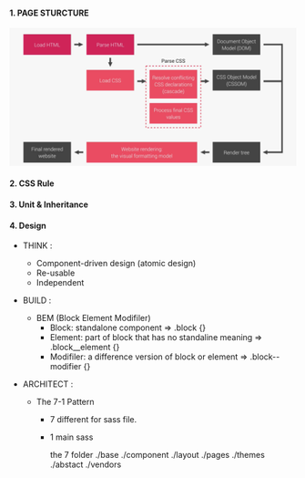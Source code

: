 #### 1. PAGE STURCTURE

<img src="./web-flow.png" />

#### 2. CSS Rule

#### 3. Unit & Inheritance

#### 4. Design

- THINK :

  - Component-driven design (atomic design)
  - Re-usable
  - Independent

- BUILD :

  - BEM (Block Element Modifiler)
    - Block: standalone component => .block {}
    - Element: part of block that has no standaline meaning => .block\_\_element {}
    - Modifiler: a difference version of block or element => .block--modifier {}

- ARCHITECT :

  - The 7-1 Pattern

    - 7 different for sass file.
    - 1 main sass

      the 7 folder
      ./base
      ./component
      ./layout
      ./pages
      ./themes
      ./abstact
      ./vendors

